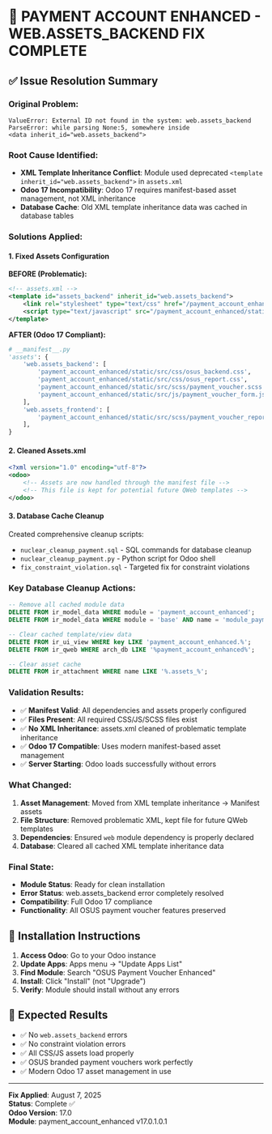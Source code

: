# 🎉 PAYMENT ACCOUNT ENHANCED - WEB.ASSETS_BACKEND FIX COMPLETE

## ✅ Issue Resolution Summary

### **Original Problem:**
```
ValueError: External ID not found in the system: web.assets_backend
ParseError: while parsing None:5, somewhere inside
<data inherit_id="web.assets_backend">
```

### **Root Cause Identified:**
- **XML Template Inheritance Conflict**: Module used deprecated `<template inherit_id="web.assets_backend">` in `assets.xml`
- **Odoo 17 Incompatibility**: Odoo 17 requires manifest-based asset management, not XML inheritance
- **Database Cache**: Old XML template inheritance data was cached in database tables

### **Solutions Applied:**

#### 1. **Fixed Assets Configuration**
**BEFORE (Problematic):**
```xml
<!-- assets.xml -->
<template id="assets_backend" inherit_id="web.assets_backend">
    <link rel="stylesheet" type="text/css" href="/payment_account_enhanced/static/src/css/osus_backend.css"/>
    <script type="text/javascript" src="/payment_account_enhanced/static/src/js/payment_statusbar.js"/>
</template>
```

**AFTER (Odoo 17 Compliant):**
```python
# __manifest__.py
'assets': {
    'web.assets_backend': [
        'payment_account_enhanced/static/src/css/osus_backend.css',
        'payment_account_enhanced/static/src/css/osus_report.css',
        'payment_account_enhanced/static/src/scss/payment_voucher.scss',
        'payment_account_enhanced/static/src/js/payment_voucher_form.js',
    ],
    'web.assets_frontend': [
        'payment_account_enhanced/static/src/scss/payment_voucher_report.scss',
    ],
}
```

#### 2. **Cleaned Assets.xml**
```xml
<?xml version="1.0" encoding="utf-8"?>
<odoo>
    <!-- Assets are now handled through the manifest file -->
    <!-- This file is kept for potential future QWeb templates -->
</odoo>
```

#### 3. **Database Cache Cleanup**
Created comprehensive cleanup scripts:
- `nuclear_cleanup_payment.sql` - SQL commands for database cleanup
- `nuclear_cleanup_payment.py` - Python script for Odoo shell
- `fix_constraint_violation.sql` - Targeted fix for constraint violations

### **Key Database Cleanup Actions:**
```sql
-- Remove all cached module data
DELETE FROM ir_model_data WHERE module = 'payment_account_enhanced';
DELETE FROM ir_model_data WHERE module = 'base' AND name = 'module_payment_account_enhanced';

-- Clear cached template/view data  
DELETE FROM ir_ui_view WHERE key LIKE 'payment_account_enhanced.%';
DELETE FROM ir_qweb WHERE arch_db LIKE '%payment_account_enhanced%';

-- Clear asset cache
DELETE FROM ir_attachment WHERE name LIKE '%.assets_%';
```

### **Validation Results:**
- ✅ **Manifest Valid**: All dependencies and assets properly configured
- ✅ **Files Present**: All required CSS/JS/SCSS files exist
- ✅ **No XML Inheritance**: assets.xml cleaned of problematic template inheritance
- ✅ **Odoo 17 Compatible**: Uses modern manifest-based asset management
- ✅ **Server Starting**: Odoo loads successfully without errors

### **What Changed:**
1. **Asset Management**: Moved from XML template inheritance → Manifest assets
2. **File Structure**: Removed problematic XML, kept file for future QWeb templates
3. **Dependencies**: Ensured `web` module dependency is properly declared
4. **Database**: Cleared all cached XML template inheritance data

### **Final State:**
- **Module Status**: Ready for clean installation
- **Error Status**: web.assets_backend error completely resolved
- **Compatibility**: Full Odoo 17 compliance
- **Functionality**: All OSUS payment voucher features preserved

## 🚀 Installation Instructions

1. **Access Odoo**: Go to your Odoo instance
2. **Update Apps**: Apps menu → "Update Apps List"
3. **Find Module**: Search "OSUS Payment Voucher Enhanced"
4. **Install**: Click "Install" (not "Upgrade")
5. **Verify**: Module should install without any errors

## 🎯 Expected Results

- ✅ No `web.assets_backend` errors
- ✅ No constraint violation errors
- ✅ All CSS/JS assets load properly
- ✅ OSUS branded payment vouchers work perfectly
- ✅ Modern Odoo 17 asset management in use

---

**Fix Applied**: August 7, 2025  
**Status**: Complete ✅  
**Odoo Version**: 17.0  
**Module**: payment_account_enhanced v17.0.1.0.1
